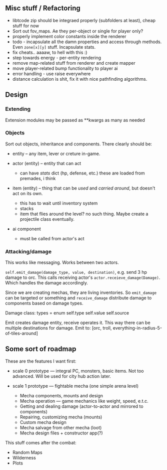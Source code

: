 ## Misc stuff / Refactoring

* libtcode zip should be integraed properly (subfolders at least), cheap stuff for now
* Sort out fov_maps. Ae they per-object or single for player only?
* properly implement color constants inside the renderer
* todo - incapsulate all the damn properties and access through methods. Even `zone[x][y]` stuff. Incapsulate stats.
* fix cheats.. aaaaw, to hell with this :)
* step towards energy - per-entity rendering
* remove map-related stuff from renderer and create mapper
* move player-related bump functionality to player ai
* error handling - use raise everywhere
* distance calculation is shit, fix it with nice pathfinding algorithms.

## Design

### Extending

Extension modules may be passed as **kwargs as many as needed

### Objects

Sort out objects, inheritance and components. There clearly should be:

* entity – any item, lever or creture in-game. 
* actor (entity) – entity that can act
	* can have *stats* dict (hp, defense, etc.) these are loaded from premades, i think
* item (entity) – thing that can be *used* and *carried around*, but doesn't act on its own.
	* this has to wait until inventory system
	* stacks
	* item that flies around the level? no such thing. Maybe create a projectile class eventually.

* ai component
	* must be called from actor's act

### Attacking/damage

This works like messaging. Works between two actors.

`self.emit_damage(damage_type, value, destination)`, e.g. send 3 hp damage to orc. This calls receiving actor's `actor.receieve_damage(Damage)`. Which handles the damage accordingly.

Since we are creating mechas, they are living inventories. So `emit_damage` can be targeted or something and `receive_damage` distribute damage to components based on damage types.

Damage class:
types = enum
self.type
self.value
self.source

Emit creates damage entity, receive operates it. This way there can be multiple destinations for damage. Emit to: [orc, troll, everything-in-radius-5-of-tiles-around]

## Some sort of roadmap

These are the features I want first:

* scale 0 prototype — integral PC, monsters, basic items. Not too advanced. Will be used for city hub action later.

* scale 1 prototype — fightable mecha (one simple arena level)
	* Mecha components, mounts and design
	* Mecha operation — game mechanics like weight, speed, e.t.c.
	* Getting and dealing damage (actor-to-actor and mirrored to components)
	* Repairing, customizing mecha (mounts)
	* Custom mecha design
	* Mecha salvage from other mecha (loot)
	* Mecha design files + constructor app(?)

This stuff comes after the combat:
* Random Maps
* Wilderness
* Plots